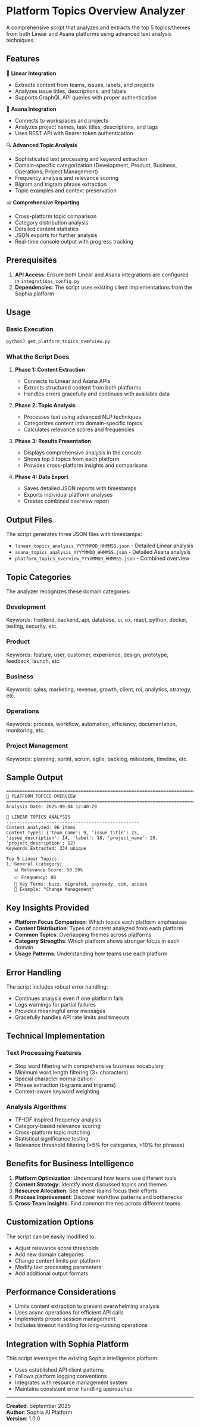 # Platform Topics Overview Analyzer

A comprehensive script that analyzes and extracts the top 5 topics/themes from both Linear and Asana platforms using advanced text analysis techniques.

## Features

🔧 **Linear Integration**

- Extracts content from teams, issues, labels, and projects
- Analyzes issue titles, descriptions, and labels
- Supports GraphQL API queries with proper authentication

🎯 **Asana Integration**

- Connects to workspaces and projects
- Analyzes project names, task titles, descriptions, and tags
- Uses REST API with Bearer token authentication

🔍 **Advanced Topic Analysis**

- Sophisticated text processing and keyword extraction
- Domain-specific categorization (Development, Product, Business, Operations, Project Management)
- Frequency analysis and relevance scoring
- Bigram and trigram phrase extraction
- Topic examples and context preservation

📊 **Comprehensive Reporting**

- Cross-platform topic comparison
- Category distribution analysis
- Detailed content statistics
- JSON exports for further analysis
- Real-time console output with progress tracking

## Prerequisites

1. **API Access**: Ensure both Linear and Asana integrations are configured in `integrations_config.py`
2. **Dependencies**: The script uses existing client implementations from the Sophia platform

## Usage

### Basic Execution

```bash
python3 get_platform_topics_overview.py
```

### What the Script Does

1. **Phase 1: Content Extraction**

   - Connects to Linear and Asana APIs
   - Extracts structured content from both platforms
   - Handles errors gracefully and continues with available data

2. **Phase 2: Topic Analysis**

   - Processes text using advanced NLP techniques
   - Categorizes content into domain-specific topics
   - Calculates relevance scores and frequencies

3. **Phase 3: Results Presentation**

   - Displays comprehensive analysis in the console
   - Shows top 5 topics from each platform
   - Provides cross-platform insights and comparisons

4. **Phase 4: Data Export**
   - Saves detailed JSON reports with timestamps
   - Exports individual platform analyses
   - Creates combined overview report

## Output Files

The script generates three JSON files with timestamps:

- `linear_topics_analysis_YYYYMMDD_HHMMSS.json` - Detailed Linear analysis
- `asana_topics_analysis_YYYYMMDD_HHMMSS.json` - Detailed Asana analysis
- `platform_topics_overview_YYYYMMDD_HHMMSS.json` - Combined overview

## Topic Categories

The analyzer recognizes these domain categories:

### Development

Keywords: frontend, backend, api, database, ui, ux, react, python, docker, testing, security, etc.

### Product

Keywords: feature, user, customer, experience, design, prototype, feedback, launch, etc.

### Business

Keywords: sales, marketing, revenue, growth, client, roi, analytics, strategy, etc.

### Operations

Keywords: process, workflow, automation, efficiency, documentation, monitoring, etc.

### Project Management

Keywords: planning, sprint, scrum, agile, backlog, milestone, timeline, etc.

## Sample Output

```
================================================================================
🚀 PLATFORM TOPICS OVERVIEW
================================================================================
Analysis Date: 2025-09-04 12:40:29

🔧 LINEAR TOPICS ANALYSIS
--------------------------------------------------
Content Analyzed: 96 items
Content Types: {'team_name': 9, 'issue_title': 23, 'issue_description': 14, 'label': 18, 'project_name': 20, 'project_description': 12}
Keywords Extracted: 334 unique

Top 5 Linear Topics:
1. General (category)
   📊 Relevance Score: 50.19%
   📈 Frequency: 88
   🔑 Key Terms: buzz, migrated, payready, com, access
   💬 Example: "Change Management"
```

## Key Insights Provided

- **Platform Focus Comparison**: Which topics each platform emphasizes
- **Content Distribution**: Types of content analyzed from each platform
- **Common Topics**: Overlapping themes across platforms
- **Category Strengths**: Which platform shows stronger focus in each domain
- **Usage Patterns**: Understanding how teams use each platform

## Error Handling

The script includes robust error handling:

- Continues analysis even if one platform fails
- Logs warnings for partial failures
- Provides meaningful error messages
- Gracefully handles API rate limits and timeouts

## Technical Implementation

### Text Processing Features

- Stop word filtering with comprehensive business vocabulary
- Minimum word length filtering (3+ characters)
- Special character normalization
- Phrase extraction (bigrams and trigrams)
- Context-aware keyword weighting

### Analysis Algorithms

- TF-IDF inspired frequency analysis
- Category-based relevance scoring
- Cross-platform topic matching
- Statistical significance testing
- Relevance threshold filtering (>5% for categories, >10% for phrases)

## Benefits for Business Intelligence

1. **Platform Optimization**: Understand how teams use different tools
2. **Content Strategy**: Identify most discussed topics and themes
3. **Resource Allocation**: See where teams focus their efforts
4. **Process Improvement**: Discover workflow patterns and bottlenecks
5. **Cross-Team Insights**: Find common themes across different teams

## Customization Options

The script can be easily modified to:

- Adjust relevance score thresholds
- Add new domain categories
- Change content limits per platform
- Modify text processing parameters
- Add additional output formats

## Performance Considerations

- Limits content extraction to prevent overwhelming analysis
- Uses async operations for efficient API calls
- Implements proper session management
- Includes timeout handling for long-running operations

## Integration with Sophia Platform

This script leverages the existing Sophia intelligence platform:

- Uses established API client patterns
- Follows platform logging conventions
- Integrates with resource management system
- Maintains consistent error handling approaches

---

**Created**: September 2025  
**Author**: Sophia AI Platform  
**Version**: 1.0.0
